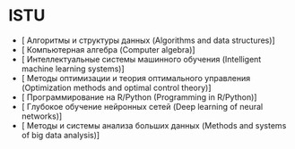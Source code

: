 # ISTU

- [ Алгоритмы и структуры данных (Algorithms and data structures)]
- [ Компьютерная алгебра (Computer algebra)]
- [ Интеллектуальные системы машинного обучения (Intelligent machine learning systems)]
- [ Методы оптимизации и теория оптимального управления (Optimization methods and optimal control theory)]
- [ Программирование на R/Python (Programming in R/Python)]
- [ Глубокое обучение нейронных сетей (Deep learning of neural networks)]
- [ Методы и системы анализа больших данных (Methods and systems of big data analysis)]
